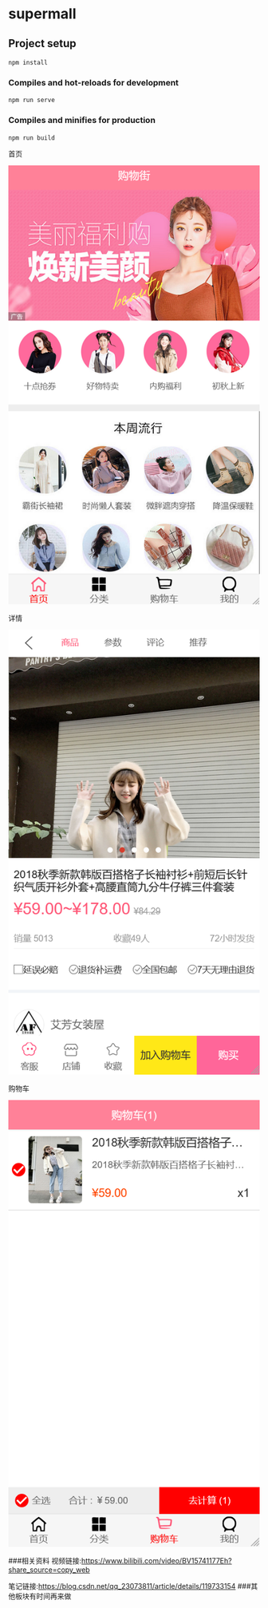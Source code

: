 # supermall

## Project setup
```
npm install
```

### Compiles and hot-reloads for development
```
npm run serve
```

### Compiles and minifies for production
```
npm run build
```


首页

![img.png](img.png)

详情

![img_2.png](img_2.png)

购物车

![img_3.png](img_3.png)

###相关资料
视频链接:https://www.bilibili.com/video/BV15741177Eh?share_source=copy_web

笔记链接:https://blog.csdn.net/qq_23073811/article/details/119733154
###其他板块有时间再来做